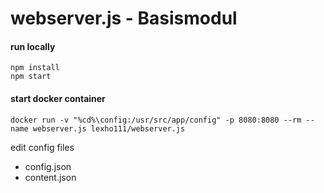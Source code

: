 # webserver.js - Basismodul

#### run locally
    npm install
    npm start
#### start docker container
    docker run -v "%cd%\config:/usr/src/app/config" -p 8080:8080 --rm --name webserver.js lexho111/webserver.js

edit config files
- config.json
- content.json